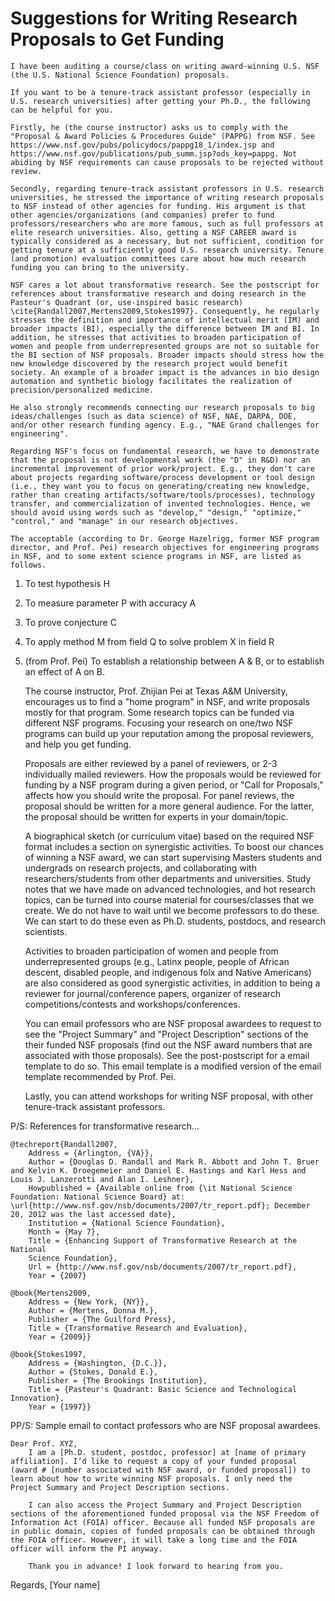 #	Suggestions for Writing Research Proposals to Get Funding


	I have been auditing a course/class on writing award-winning U.S. NSF (the U.S. National Science Foundation) proposals.

	If you want to be a tenure-track assistant professor (especially in U.S. research universities) after getting your Ph.D., the following can be helpful for you.

	Firstly, he (the course instructor) asks us to comply with the "Proposal & Award Policies & Procedures Guide" (PAPPG) from NSF. See https://www.nsf.gov/pubs/policydocs/pappg18_1/index.jsp and https://www.nsf.gov/publications/pub_summ.jsp?ods_key=pappg. Not abiding by NSF requirements can cause proposals to be rejected without review.

	Secondly, regarding tenure-track assistant professors in U.S. research universities, he stressed the importance of writing research proposals to NSF instead of other agencies for funding. His argument is that other agencies/organizations (and companies) prefer to fund professors/researchers who are more famous, such as full professors at elite research universities. Also, getting a NSF CAREER award is typically considered as a necessary, but not sufficient, condition for getting tenure at a sufficiently good U.S. research university. Tenure (and promotion) evaluation committees care about how much research funding you can bring to the university.

	NSF cares a lot about transformative research. See the postscript for references about transformative research and doing research in the Pasteur's Quadrant (or, use-inspired basic research) \cite{Randall2007,Mertens2009,Stokes1997}. Consequently, he regularly stresses the definition and importance of intellectual merit (IM) and broader impacts (BI), especially the difference between IM and BI. In addition, he stresses that activities to broaden participation of women and people from underrepresented groups are not so suitable for the BI section of NSF proposals. Broader impacts should stress how the new knowledge discovered by the research project would benefit society. An example of a broader impact is the advances in bio design automation and synthetic biology facilitates the realization of precision/personalized medicine.

	He also strongly recommends connecting our research proposals to big ideas/challenges (such as data science) of NSF, NAE, DARPA, DOE, and/or other research funding agency. E.g., "NAE Grand challenges for engineering".

	Regarding NSF's focus on fundamental research, we have to demonstrate that the proposal is not developmental work (the "D" in R&D) nor an incremental improvement of prior work/project. E.g., they don't care about projects regarding software/process development or tool design (i.e., they want you to focus on generating/creating new knowledge, rather than creating artifacts/software/tools/processes), technology transfer, and commercialization of invented technologies. Hence, we should avoid using words such as "develop," "design," "optimize," "control," and "manage" in our research objectives.

	The acceptable (according to Dr. George Hazelrigg, former NSF program director, and Prof. Pei) research objectives for engineering programs in NSF, and to some extent science programs in NSF, are listed as follows.
1) To test hypothesis H
2) To measure parameter P with accuracy A
3) To prove conjecture C
4) To apply method M from field Q to solve problem X in field R
5) (from Prof. Pei) To establish a relationship between A & B, or to establish an effect of A on B.

	The course instructor, Prof. Zhijian Pei at Texas A&M University, encourages us to find a "home program" in NSF, and write proposals mostly for that program. Some research topics can be funded via different NSF programs. Focusing your research on one/two NSF programs can build up your reputation among the proposal reviewers, and help you get funding.

	Proposals are either reviewed by a panel of reviewers, or 2-3 individually mailed reviewers. How the proposals would be reviewed for funding by a NSF program during a given period, or "Call for Proposals," affects how you should write the proposal. For panel reviews, the proposal should be written for a more general audience. For the latter, the proposal should be written for experts in your domain/topic.

	A biographical sketch (or curriculum vitae) based on the required NSF format includes a section on synergistic activities. To boost our chances of winning a NSF award, we can start supervising Masters students and undergrads on research projects, and collaborating with researchers/students from other departments and universities. Study notes that we have made on advanced technologies, and hot research topics, can be turned into course material for courses/classes that we create. We do not have to wait until we become professors to do these. We can start to do these even as Ph.D. students, postdocs, and research scientists.

	Activities to broaden participation of women and people from underrepresented groups (e.g., Latinx people, people of African descent, disabled people, and indigenous folx and Native Americans) are also considered as good synergistic activities, in addition to being a reviewer for journal/conference papers, organizer of research competitions/contests and workshops/conferences.

	You can email professors who are NSF proposal awardees to request to see the "Project Summary" and "Project Description" sections of the their funded NSF proposals (find out the NSF award numbers that are associated with those proposals). See the post-postscript for a email template to do so. This email template is a modified version of the email template recommended by Prof. Pei.

	Lastly, you can attend workshops for writing NSF proposal, with other tenure-track assistant professors.


P/S: References for transformative research...

	@techreport{Randall2007,
		Address = {Arlington, {VA}},
		Author = {Douglas D. Randall and Mark R. Abbott and John T. Bruer and Kelvin K. Droegemeier and Daniel E. Hastings and Karl Hess and Louis J. Lanzerotti and Alan I. Leshner},
		Howpublished = {Available online from {\it National Science Foundation: National Science Board} at: \url{http://www.nsf.gov/nsb/documents/2007/tr_report.pdf}; December 20, 2012 was the last accessed date},
		Institution = {National Science Foundation},
		Month = {May 7},
		Title = {Enhancing Support of Transformative Research at the National
		Science Foundation},
		Url = {http://www.nsf.gov/nsb/documents/2007/tr_report.pdf},
		Year = {2007}

	@book{Mertens2009,
		Address = {New York, {NY}},
		Author = {Mertens, Donna M.},
		Publisher = {The Guilford Press},
		Title = {Transformative Research and Evaluation},
		Year = {2009}}

	@book{Stokes1997,
		Address = {Washington, {D.C.}},
		Author = {Stokes, Donald E.},
		Publisher = {The Brookings Institution},
		Title = {Pasteur's Quadrant: Basic Science and Technological Innovation},
		Year = {1997}}



PP/S: Sample email to contact professors who are NSF proposal awardees.

	Dear Prof. XYZ,
		I am a [Ph.D. student, postdoc, professor] at [name of primary affiliation]. I’d like to request a copy of your funded proposal (award # [number associated with NSF award, or funded proposal]) to learn about how to write winning NSF proposals. I only need the Project Summary and Project Description sections.

		I can also access the Project Summary and Project Description sections of the aforementioned funded proposal via the NSF Freedom of Information Act (FOIA) officer. Because all funded NSF proposals are in public domain, copies of funded proposals can be obtained through the FOIA officer. However, it will take a long time and the FOIA officer will inform the PI anyway.

		Thank you in advance! I look forward to hearing from you.

Regards,
[Your name]
